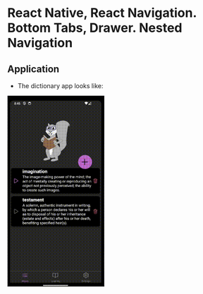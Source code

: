 # React Native, React Navigation. Bottom Tabs, Drawer. Nested Navigation

## Application
- The dictionary app looks like:  
<img src="./assets/demo-bottom-tabs.gif" width="220">
